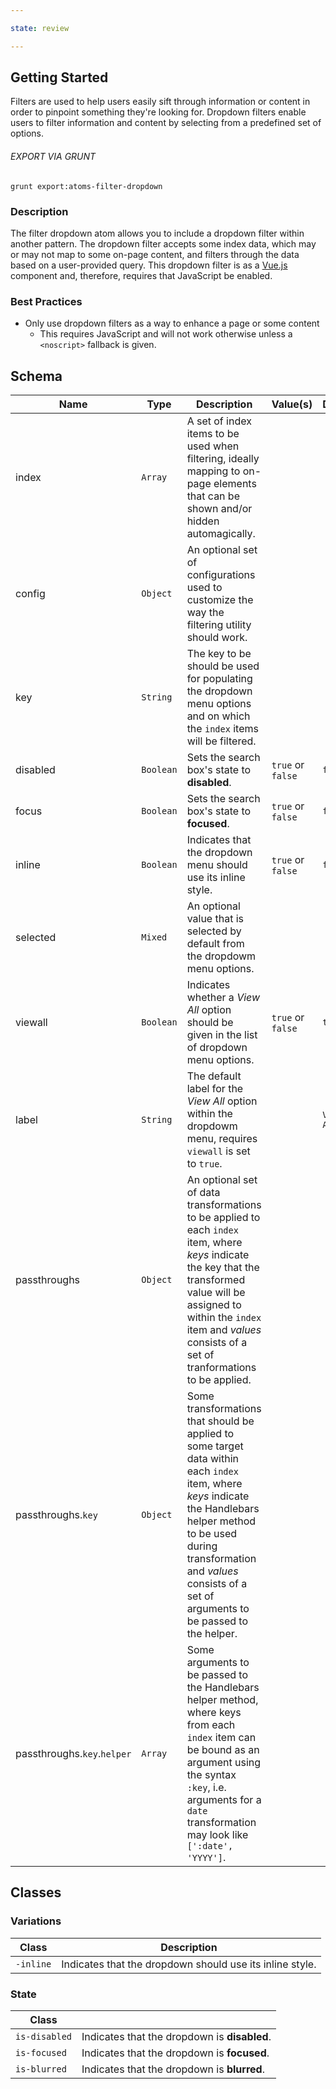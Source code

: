 ```yaml
---

state: review

---
```


## Getting Started

Filters are used to help users easily sift through information or content in order to pinpoint something they're looking for. Dropdown filters enable users to filter information and content by selecting from a predefined set of options.

###### EXPORT VIA GRUNT

```
grunt export:atoms-filter-dropdown
```


### Description

The filter dropdown atom allows you to include a dropdown filter within another pattern. The dropdown filter accepts some index data, which may or may not map to some on-page content, and filters through the data based on a user-provided query. This dropdown filter is as a [Vue.js][Vue.js] component and, therefore, requires that JavaScript be enabled.


### Best Practices

- Only use dropdown filters as a way to enhance a page or some content
  - This requires JavaScript and will not work otherwise unless a `<noscript>` fallback is given.


## Schema

| Name                      | Type      | Description                                                                                                                         | Value(s)                | Default     |
|---------------------------|-----------|-------------------------------------------------------------------------------------------------------------------------------------|-------------------------|-------------|
| index                     | `Array`   | A set of index items to be used when filtering, ideally mapping to on-page elements that can be shown and/or hidden automagically.  |                         |             |
| config                    | `Object`  | An optional set of configurations used to customize the way the filtering utility should work.                                      |                         |             |
| key                       | `String`  | The key to be should be used for populating the dropdown menu options and on which the `index` items will be filtered.              |                         |             |
| disabled                  | `Boolean` | Sets the search box's state to **disabled**.                                                                                        | `true` or `false`       | `false`     |
| focus                     | `Boolean` | Sets the search box's state to **focused**.                                                                                         | `true` or `false`       | `false`     |
| inline                    | `Boolean` | Indicates that the dropdown menu should use its inline style.                                                                       | `true` or `false`       | `false`     |
| selected                  | `Mixed`   | An optional value that is selected by default from the dropdowm menu options.                                                       |                         |             |
| viewall                   | `Boolean` | Indicates whether a *View All* option should be given in the list of dropdown menu options.                                         | `true` or `false`       | `true`      |
| label                     | `String`  | The default label for the *View All* option within the dropdowm menu, requires `viewall` is set to `true`.                          |                         | `View All`  |
| passthroughs                | `Object`  | An optional set of data transformations to be applied to each `index` item, where *keys* indicate the key that the transformed value will be assigned to within the `index` item and *values* consists of a set of tranformations to be applied.      |                         |             |
| passthroughs.`key`          | `Object`  | Some transformations that should be applied to some target data within each `index` item, where *keys* indicate the Handlebars helper method to be used during transformation and *values* consists of a set of arguments to be passed to the helper. |                         |             |
| passthroughs.`key`.`helper` | `Array`   | Some arguments to be passed to the Handlebars helper method, where keys from each `index` item can be bound as an argument using the syntax `:key`, i.e. arguments for a `date` transformation may look like `[':date', 'YYYY']`.                     |                         |             |


## Classes

### Variations

| Class         | Description                                                                                                       |
|---------------|-------------------------------------------------------------------------------------------------------------------|
| `-inline`     | Indicates that the dropdown should use its inline style.                                                          |

### State

| Class         |                                                                       |
|---------------|-----------------------------------------------------------------------|
| `is-disabled` | Indicates that the dropdown is **disabled**.                          |
| `is-focused`  | Indicates that the dropdown is **focused**.                           |
| `is-blurred`  | Indicates that the dropdown is **blurred**.                           |


[Vue.js]: https://vuejs.org
